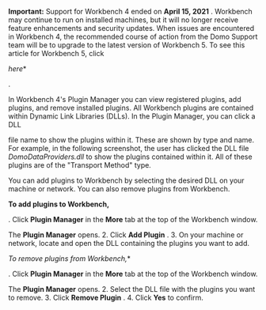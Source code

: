 


**Important:**
 Support for Workbench 4 ended on
 **April 15, 2021**
 . Workbench may continue to run on installed machines, but it will no longer receive feature enhancements and security updates. When issues are encountered in Workbench 4, the recommended course of action from the Domo Support team will be to upgrade to the latest version of Workbench 5. To see this article for Workbench 5, click

*here**

.

In Workbench 4's Plugin Manager you can view registered plugins, add plugins, and remove installed plugins. All Workbench plugins are contained within Dynamic Link Libraries (DLLs). In the Plugin Manager, you can click a DLL


 file name to show the plugins within it. These are shown by type and name. For example, in the following screenshot, the user has clicked the DLL file
 *DomoDataProviders.dll*
 to show the plugins contained within it. All of these plugins are of the "Transport Method" type.

You can add plugins to Workbench by selecting the desired DLL on your machine or network. You can also remove plugins from Workbench.


**To add plugins to Workbench,**

. Click
 **Plugin Manager**
 in the
 **More**
 tab at the top of the Workbench window.


 The
 **Plugin Manager**
 opens.
2. Click
 **Add Plugin**
 .
3. On your machine or network, locate and open the DLL containing the plugins you want to add.

*To remove plugins from Workbench,**

. Click
 **Plugin Manager**
 in the
 **More**
 tab at the top of the Workbench window.


 The
 **Plugin Manager**
 opens.
2. Select the DLL file with the plugins you want to remove.
3. Click
 **Remove Plugin**
 .
4. Click
 **Yes**
 to confirm.


